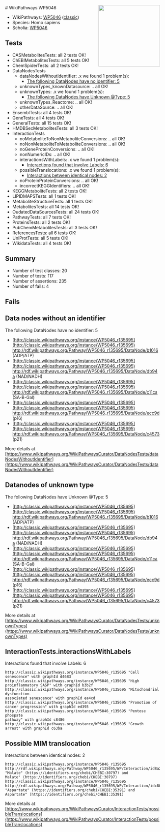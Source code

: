<img style="float: right; width: 200px" src="https://upload.wikimedia.org/wikipedia/commons/thumb/8/83/Wplogo_with_text_500.png/640px-Wplogo_with_text_500.png" />
# WikiPathways WP5046

* WikiPathways: [WP5046](https://wikipathways.org/pathways/WP5046) ([classic](https://classic.wikipathways.org/instance/WP5046))
* Species: Homo sapiens
* Scholia: [WP5046](https://scholia.toolforge.org/wikipathways/WP5046)
## Tests
* CASMetabolitesTests: all 2 tests OK!
* ChEBIMetabolitesTests: all 5 tests OK!
* ChemSpiderTests: all 2 tests OK!
* DataNodesTests
    * dataNodesWithoutIdentifier: .x we found 1 problem(s):
        * [The following DataNodes have no identifier: 5](#d2d32fa4)
    * unknownTypes_knownDatasource: .. all OK!
    * unknownTypes: .x we found 1 problem(s):
        * [The following DataNodes have Unknown @Type: 5](#839973e3)
    * unknownTypes_Reactome: .. all OK!
    * otherDataSource: .. all OK!
* EnsemblTests: all 4 tests OK!
* GeneTests: all 4 tests OK!
* GeneralTests: all 15 tests OK!
* HMDBSecMetabolitesTests: all 3 tests OK!
* InteractionTests
    * noMetaboliteToNonMetaboliteConversions: .. all OK!
    * noNonMetaboliteToMetaboliteConversions: .. all OK!
    * noGeneProteinConversions: .. all OK!
    * nonNumericIDs: .. all OK!
    * interactionsWithLabels: .x we found 1 problem(s):
        * [Interactions found that involve Labels: 6](#630d267d)
    * possibleTranslocations: .x we found 1 problem(s):
        * [Interactions between identical nodes: 2](#1c118207)
    * noProteinProteinConversions: .. all OK!
    * incorrectKEGGIdentifiers: .. all OK!
* KEGGMetaboliteTests: all 2 tests OK!
* LIPIDMAPSTests: all 1 tests OK!
* MetaboliteStructureTests: all 1 tests OK!
* MetabolitesTests: all 14 tests OK!
* OudatedDataSourcesTests: all 24 tests OK!
* PathwayTests: all 7 tests OK!
* ProteinsTests: all 2 tests OK!
* PubChemMetabolitesTests: all 3 tests OK!
* ReferencesTests: all 6 tests OK!
* UniProtTests: all 5 tests OK!
* WikidataTests: all 4 tests OK!


## Summary

* Number of test classes: 20
* Number of tests: 117
* Number of assertions: 235
* Number of fails: 4

## Fails

<a name="d2d32fa4" />

## Data nodes without an identifier

The following DataNodes have no identifier: 5

* [http://classic.wikipathways.org/instance/WP5046_r135695](http://classic.wikipathways.org/instance/WP5046_r135695) http://rdf.wikipathways.org/Pathway/WP5046_r135695/DataNode/b1016 (ADP/ATP)
* [http://classic.wikipathways.org/instance/WP5046_r135695](http://classic.wikipathways.org/instance/WP5046_r135695) http://rdf.wikipathways.org/Pathway/WP5046_r135695/DataNode/db94a (NAD/NADH)
* [http://classic.wikipathways.org/instance/WP5046_r135695](http://classic.wikipathways.org/instance/WP5046_r135695) http://rdf.wikipathways.org/Pathway/WP5046_r135695/DataNode/c11ca (SA-B-Gal)
* [http://classic.wikipathways.org/instance/WP5046_r135695](http://classic.wikipathways.org/instance/WP5046_r135695) http://rdf.wikipathways.org/Pathway/WP5046_r135695/DataNode/ecc9d (p16)
* [http://classic.wikipathways.org/instance/WP5046_r135695](http://classic.wikipathways.org/instance/WP5046_r135695) http://rdf.wikipathways.org/Pathway/WP5046_r135695/DataNode/c4573 (p21)


More details at [https://www.wikipathways.org/WikiPathwaysCurator/DataNodesTests/dataNodesWithoutIdentifier](https://www.wikipathways.org/WikiPathwaysCurator/DataNodesTests/dataNodesWithoutIdentifier)

<a name="839973e3" />

## Datanodes of unknown type

The following DataNodes have Unknown @Type: 5

* [http://classic.wikipathways.org/instance/WP5046_r135695](http://classic.wikipathways.org/instance/WP5046_r135695) http://rdf.wikipathways.org/Pathway/WP5046_r135695/DataNode/b1016 (ADP/ATP)
* [http://classic.wikipathways.org/instance/WP5046_r135695](http://classic.wikipathways.org/instance/WP5046_r135695) http://rdf.wikipathways.org/Pathway/WP5046_r135695/DataNode/db94a (NAD/NADH)
* [http://classic.wikipathways.org/instance/WP5046_r135695](http://classic.wikipathways.org/instance/WP5046_r135695) http://rdf.wikipathways.org/Pathway/WP5046_r135695/DataNode/c11ca (SA-B-Gal)
* [http://classic.wikipathways.org/instance/WP5046_r135695](http://classic.wikipathways.org/instance/WP5046_r135695) http://rdf.wikipathways.org/Pathway/WP5046_r135695/DataNode/ecc9d (p16)
* [http://classic.wikipathways.org/instance/WP5046_r135695](http://classic.wikipathways.org/instance/WP5046_r135695) http://rdf.wikipathways.org/Pathway/WP5046_r135695/DataNode/c4573 (p21)


More details at [https://www.wikipathways.org/WikiPathwaysCurator/DataNodesTests/unknownTypes](https://www.wikipathways.org/WikiPathwaysCurator/DataNodesTests/unknownTypes)

<a name="630d267d" />

## InteractionTests.interactionsWithLabels

Interactions found that involve Labels: 6
```
http://classic.wikipathways.org/instance/WP5046_r135695 "Cell senescence" with graphId d4683
http://classic.wikipathways.org/instance/WP5046_r135695 "High proinflammatory SASP" with graphId b3b2f
http://classic.wikipathways.org/instance/WP5046_r135695 "Mitochondrial dysfunction-
associated senescence" with graphId ea4cd
http://classic.wikipathways.org/instance/WP5046_r135695 "Promotion of
cancer progression" with graphId ed395
http://classic.wikipathways.org/instance/WP5046_r135695 "Pentose phospate
pathway" with graphId c8486
http://classic.wikipathways.org/instance/WP5046_r135695 "Growth arrest" with graphId c63ba
```

<a name="1c118207" />

## Possible MIM translocation

Interactions between identical nodes: 2
```
http://classic.wikipathways.org/instance/WP5046_r135695 http://rdf.wikipathways.org/Pathway/WP5046_r135695/WP/Interaction/id8a29eb96 "Malate" (https://identifiers.org/chebi/CHEBI:30797) and 
Malate" (https://identifiers.org/chebi/CHEBI:30797)
http://classic.wikipathways.org/instance/WP5046_r135695 http://rdf.wikipathways.org/Pathway/WP5046_r135695/WP/Interaction/idc80a552b "Aspartate" (https://identifiers.org/chebi/CHEBI:35391) and 
Aspartate" (https://identifiers.org/chebi/CHEBI:35391)
```

More details at [https://www.wikipathways.org/WikiPathwaysCurator/InteractionTests/possibleTranslocations](https://www.wikipathways.org/WikiPathwaysCurator/InteractionTests/possibleTranslocations)

